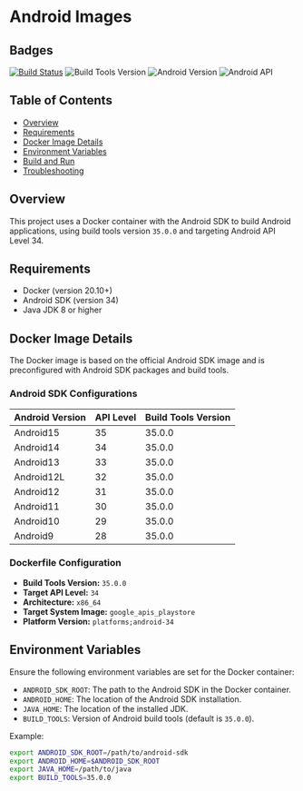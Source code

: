 # Android Images

## Badges
[![Build Status](https://github.com/mahmoudazaid/android-images/actions/workflows/docker-publish.yml/badge.svg?branch=main)](https://github.com/mahmoudazaid/android-images/actions/workflows/docker-publish.yml)
![Build Tools Version](https://img.shields.io/badge/Build%20Tools-35.0.0-blue)
![Android Version](https://img.shields.io/badge/Android%20Version-14-blue)
![Android API](https://img.shields.io/badge/Android%20Version-34-blue)


## Table of Contents

- [Overview](#overview)
- [Requirements](#requirements)
- [Docker Image Details](#docker-image-details)
- [Environment Variables](#environment-variables)
- [Build and Run](#build-and-run)
- [Troubleshooting](#troubleshooting)

## Overview

This project uses a Docker container with the Android SDK to build Android applications, using build tools version `35.0.0` and targeting Android API Level 34.

## Requirements

- Docker (version 20.10+)
- Android SDK (version 34)
- Java JDK 8 or higher

## Docker Image Details

The Docker image is based on the official Android SDK image and is preconfigured with Android SDK packages and build tools.

### Android SDK Configurations

| Android Version | API Level | Build Tools Version |
|-----------------|-----------|---------------------|
| Android15       | 35        | 35.0.0              |
| Android14       | 34        | 35.0.0              |
| Android13       | 33        | 35.0.0              |
| Android12L      | 32        | 35.0.0              |
| Android12       | 31        | 35.0.0              |
| Android11       | 30        | 35.0.0              |
| Android10       | 29        | 35.0.0              |
| Android9        | 28        | 35.0.0              |

### Dockerfile Configuration

- **Build Tools Version:** `35.0.0`
- **Target API Level:** `34`
- **Architecture:** `x86_64`
- **Target System Image:** `google_apis_playstore`
- **Platform Version:** `platforms;android-34`

## Environment Variables

Ensure the following environment variables are set for the Docker container:

- `ANDROID_SDK_ROOT`: The path to the Android SDK in the Docker container.
- `ANDROID_HOME`: The location of the Android SDK installation.
- `JAVA_HOME`: The location of the installed JDK.
- `BUILD_TOOLS`: Version of Android build tools (default is `35.0.0`).

Example:
```bash
export ANDROID_SDK_ROOT=/path/to/android-sdk
export ANDROID_HOME=$ANDROID_SDK_ROOT
export JAVA_HOME=/path/to/java
export BUILD_TOOLS=35.0.0
